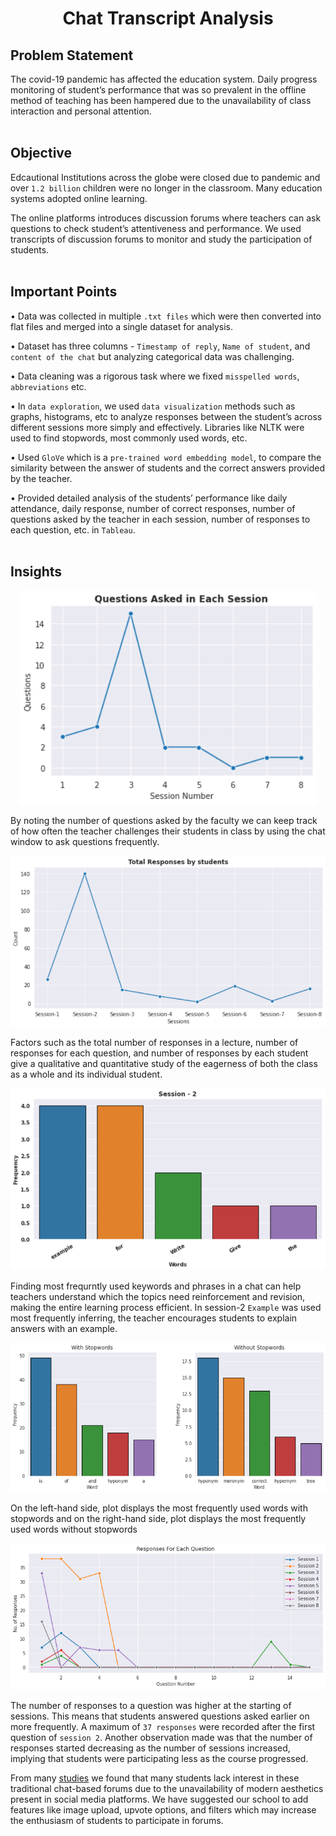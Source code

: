 <h1 align = 'center'> Chat Transcript Analysis </h1>

<h2><b>Problem Statement</b></h2> 

The covid-19 pandemic has affected the education system. Daily progress monitoring of student’s performance that was so prevalent in the offline method of teaching has been hampered due to the unavailability of class interaction and personal attention.
<br><br>

<h2><b>Objective</b></h2> 

Edcautional Institutions across the globe were closed due to pandemic and over `1.2 billion` children were no longer in the classroom. Many education systems adopted online learning.

The online platforms introduces discussion forums where teachers can ask questions to check student’s attentiveness and performance. We used transcripts of discussion forums to monitor and study the participation of students.
<br><br>

<h2><b>Important Points</b></h2>

• Data was collected in multiple `.txt files` which were then converted into flat files and merged into a single dataset for analysis.<br>

• Dataset has three columns - `Timestamp of reply`, `Name of student`, and `content of the chat` but analyzing categorical data was challenging.<br>

• Data cleaning was a rigorous task where we fixed `misspelled words`, `abbreviations` etc.<br>

• In `data exploration`, we used `data visualization` methods such as graphs, histograms, etc to analyze responses between the student’s across different sessions more simply and effectively. Libraries like NLTK were used to find stopwords, most commonly used words, etc.<br>

• Used `GloVe` which is a `pre-trained word embedding model`, to compare the similarity between the answer of students and the correct answers provided by the teacher.<br>

• Provided detailed analysis of the students’ performance like daily attendance, daily response, number of correct responses, number of questions asked by the teacher in each session, number of responses to each question, etc. in `Tableau`.<br><br>

<h2><b>Insights</b></h2>
          
<p align="center">
  <img src="https://github.com/jainakki16/Chat-Transcript-Analysis/blob/main/Images/Figure_04.png/?raw=true" alt="Questions asked by faculty in each session"/>
</p>

By noting the number of questions asked by the faculty we can keep track of how often the teacher challenges their students in class by using the chat window to ask questions frequently.

<p align="center">
  <img src="https://github.com/jainakki16/Chat-Transcript-Analysis/blob/main/Images/Figure_05.png/?raw=true" alt="Total responses by students in every session"/>
</p>

Factors such as the total number of responses in a lecture, number of responses for each question, and number of responses by each student give a qualitative and quantitative study of the eagerness of both the class as a whole and its individual student.

<p align="center">
  <img src="https://github.com/jainakki16/Chat-Transcript-Analysis/blob/main/Images/Figure_06.png/?raw=true" alt="Most frequently used words by teacher in Session 2 "/>
</p>

Finding most frequrntly used keywords and phrases in a chat can help teachers understand which the topics need reinforcement and revision, making the entire
learning process efficient. In session-2 `Example` was used most frequently inferring, the teacher encourages students to explain answers with an example. 

<p align="center"><img src="https://github.com/jainakki16/Chat-Transcript-Analysis/blob/main/Images/Figure_07.png/?raw=true" alt="Most frequently used words by students in session 2"/></p>

On the left-hand side, plot displays the most frequently used words with stopwords and on the right-hand side, plot displays the most frequently used words without stopwords

<p align="center">
  <img src="https://github.com/jainakki16/Chat-Transcript-Analysis/blob/main/Images/Figure_08.png/?raw=true" alt=" Responses by students for each questions"/>
</p>

The number of responses to a question was higher at the starting of sessions. This means that students answered questions asked earlier on more frequently. A maximum of `37 responses` were recorded after the first question of `session 2`. Another observation made was that the number of responses started decreasing as the number of sessions increased, implying that students were participating less as the course progressed.

From many [studies](https://jisajournal.springeropen.com/articles/10.1186/s13174-019-0120-0) we found that many students lack interest in these traditional chat-based forums due to the unavailability of modern aesthetics present in social media platforms. We have suggested our school to add features like image upload, upvote options, and filters which may increase the enthusiasm of students to participate in forums.<br><br>
